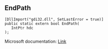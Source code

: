 ## EndPath

```
[DllImport("gdi32.dll", SetLastError = true)]
public static extern bool EndPath(
   IntPtr hdc
);
```

Microsoft documentation: [Link](https://docs.microsoft.com/en-us/windows/win32/api/wingdi/nf-wingdi-endpath)
